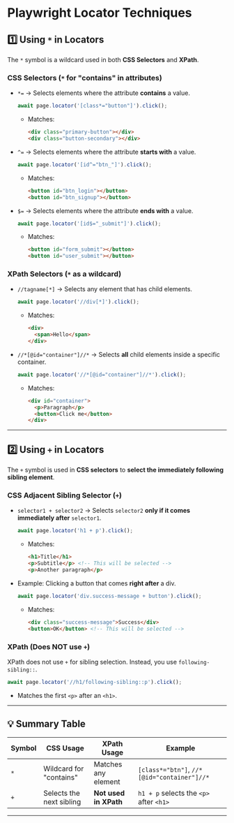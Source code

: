 # Playwright Locator Techniques

## 1️⃣ Using `*` in Locators
The `*` symbol is a wildcard used in both **CSS Selectors** and **XPath**.

### CSS Selectors (`*` for "contains" in attributes)
- `*=` → Selects elements where the attribute **contains** a value.
  ```ts
  await page.locator('[class*="button"]').click();
  ```
  - Matches:
    ```html
    <div class="primary-button"></div>
    <div class="button-secondary"></div>
    ```

- `^=` → Selects elements where the attribute **starts with** a value.
  ```ts
  await page.locator('[id^="btn_"]').click();
  ```
  - Matches:
    ```html
    <button id="btn_login"></button>
    <button id="btn_signup"></button>
    ```

- `$=` → Selects elements where the attribute **ends with** a value.
  ```ts
  await page.locator('[id$="_submit"]').click();
  ```
  - Matches:
    ```html
    <button id="form_submit"></button>
    <button id="user_submit"></button>
    ```

### XPath Selectors (`*` as a wildcard)
- `//tagname[*]` → Selects any element that has child elements.
  ```ts
  await page.locator('//div[*]').click();
  ```
  - Matches:
    ```html
    <div>
      <span>Hello</span>
    </div>
    ```

- `//*[@id="container"]//*` → Selects **all** child elements inside a specific container.
  ```ts
  await page.locator('//*[@id="container"]//*').click();
  ```
  - Matches:
    ```html
    <div id="container">
      <p>Paragraph</p>
      <button>Click me</button>
    </div>
    ```

---

## 2️⃣ Using `+` in Locators
The `+` symbol is used in **CSS selectors** to **select the immediately following sibling element**.

### CSS Adjacent Sibling Selector (`+`)
- `selector1 + selector2` → Selects `selector2` **only if it comes immediately after** `selector1`.

  ```ts
  await page.locator('h1 + p').click();
  ```
  - Matches:
    ```html
    <h1>Title</h1>
    <p>Subtitle</p> <!-- This will be selected -->
    <p>Another paragraph</p>
    ```

- Example: Clicking a button that comes **right after** a div.
  ```ts
  await page.locator('div.success-message + button').click();
  ```
  - Matches:
    ```html
    <div class="success-message">Success</div>
    <button>OK</button> <!-- This will be selected -->
    ```

### XPath (Does NOT use `+`)
XPath does not use `+` for sibling selection. Instead, you use `following-sibling::`.
  ```ts
  await page.locator('//h1/following-sibling::p').click();
  ```
  - Matches the first `<p>` after an `<h1>`.

---

## 💡 Summary Table
| Symbol  | CSS Usage | XPath Usage | Example |
|---------|-----------|-------------|---------|
| `*` | Wildcard for "contains" | Matches any element | `[class*="btn"]`, `//*[@id="container"]//*` |
| `+` | Selects the next sibling | **Not used in XPath** | `h1 + p` selects the `<p>` after `<h1>` |

---

## 

